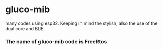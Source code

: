 # gluco-mib
many codes using esp32. Keeping in mind the stylish, also the use of the dual core and BLE.

### The name of gluco-mib code is FreeRtos
